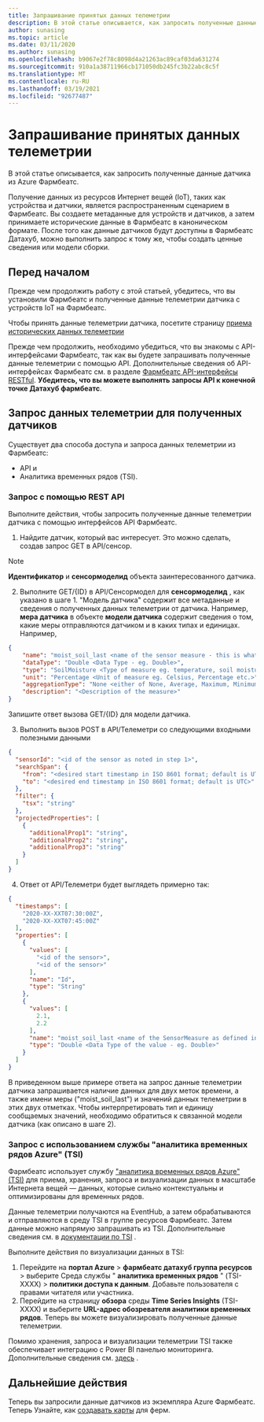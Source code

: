 ```yaml
---
title: Запрашивание принятых данных телеметрии
description: В этой статье описывается, как запросить полученные данные телеметрии.
author: sunasing
ms.topic: article
ms.date: 03/11/2020
ms.author: sunasing
ms.openlocfilehash: b9067e2f78c8098d4a21263ac89caf03da631274
ms.sourcegitcommit: 910a1a38711966cb171050db245fc3b22abc8c5f
ms.translationtype: MT
ms.contentlocale: ru-RU
ms.lasthandoff: 03/19/2021
ms.locfileid: "92677487"
---
```

# <a name="query-ingested-telemetry-data"></a>Запрашивание принятых данных телеметрии

В этой статье описывается, как запросить полученные данные датчика из Azure Фармбеатс.

Получение данных из ресурсов Интернет вещей (IoT), таких как устройства и датчики, является распространенным сценарием в Фармбеатс. Вы создаете метаданные для устройств и датчиков, а затем принимаете исторические данные в Фармбеатс в каноническом формате. После того как данные датчиков будут доступны в Фармбеатс Датахуб, можно выполнить запрос к тому же, чтобы создать ценные сведения или модели сборки.

## <a name="before-you-begin"></a>Перед началом

Прежде чем продолжить работу с этой статьей, убедитесь, что вы установили Фармбеатс и полученные данные телеметрии датчика с устройств IoT на Фармбеатс.

Чтобы принять данные телеметрии датчика, посетите страницу [приема исторических данных телеметрии](ingest-historical-telemetry-data-in-azure-farmbeats.md)

Прежде чем продолжить, необходимо убедиться, что вы знакомы с API-интерфейсами Фармбеатс, так как вы будете запрашивать полученные данные телеметрии с помощью API. Дополнительные сведения об API-интерфейсах Фармбеатс см. в разделе [Фармбеатс API-интерфейсы RESTful](rest-api-in-azure-farmbeats.md). **Убедитесь, что вы можете выполнять запросы API к конечной точке Датахуб фармбеатс**.

## <a name="query-ingested-sensor-telemetry-data"></a>Запрос данных телеметрии для полученных датчиков

Существует два способа доступа и запроса данных телеметрии из Фармбеатс:

- API и
- Аналитика временных рядов (TSI).

### <a name="query-using-rest-api"></a>Запрос с помощью REST API

Выполните действия, чтобы запросить полученные данные телеметрии датчика с помощью интерфейсов API Фармбеатс.

1. Найдите датчик, который вас интересует. Это можно сделать, создав запрос GET в API/сенсор.

> [!NOTE]
> **Идентификатор** и **сенсормоделид** объекта заинтересованного датчика.

2. Выполните GET/{ID} в API/Сенсормодел для **сенсормоделид** , как указано в шаге 1. "Модель датчика" содержит все метаданные и сведения о полученных данных телеметрии от датчика. Например, **мера датчика** в объекте **модели датчика** содержит сведения о том, какие меры отправляются датчиком и в каких типах и единицах. Например,

  ```json
  {
      "name": "moist_soil_last <name of the sensor measure - this is what we will receive as part of the queried telemetry data>",
      "dataType": "Double <Data Type - eg. Double>",
      "type": "SoilMoisture <Type of measure eg. temperature, soil moisture etc.>",
      "unit": "Percentage <Unit of measure eg. Celsius, Percentage etc.>",
      "aggregationType": "None <either of None, Average, Maximum, Minimum, StandardDeviation>",
      "description": "<Description of the measure>"
  }
  ```
Запишите ответ вызова GET/{ID} для модели датчика.

3. Выполнить вызов POST в API/Телеметри со следующими входными полезными данными

  ```json
  {
    "sensorId": "<id of the sensor as noted in step 1>",
    "searchSpan": {
      "from": "<desired start timestamp in ISO 8601 format; default is UTC>",
      "to": "<desired end timestamp in ISO 8601 format; default is UTC>"
    },
    "filter": {
      "tsx": "string"
    },
    "projectedProperties": [
      {
        "additionalProp1": "string",
        "additionalProp2": "string",
        "additionalProp3": "string"
      }
    ]
  }
  ```
4. Ответ от API/Телеметри будет выглядеть примерно так:

  ```json
  {
    "timestamps": [
      "2020-XX-XXT07:30:00Z",
      "2020-XX-XXT07:45:00Z"
    ],
    "properties": [
      {
        "values": [
          "<id of the sensor>",
          "<id of the sensor>"
        ],
        "name": "Id",
        "type": "String"
      },
      {
        "values": [
          2.1,
          2.2
        ],
        "name": "moist_soil_last <name of the SensorMeasure as defined in the SensorModel object>",
        "type": "Double <Data Type of the value - eg. Double>"
      }
    ]
  }
  ```
В приведенном выше примере ответа на запрос данные телеметрии датчика запрашивается наличие данных для двух меток времени, а также имени меры ("moist_soil_last") и значений данных телеметрии в этих двух отметках. Чтобы интерпретировать тип и единицу сообщаемых значений, необходимо обратиться к связанной модели датчика (как описано в шаге 2).

### <a name="query-using-azure-time-series-insights-tsi"></a>Запрос с использованием службы "аналитика временных рядов Azure" (TSI)

Фармбеатс использует службу ["аналитика временных рядов Azure" (TSI)](https://azure.microsoft.com/services/time-series-insights/) для приема, хранения, запроса и визуализации данных в масштабе Интернета вещей — данных, которые сильно контекстуальны и оптимизированы для временных рядов.

Данные телеметрии получаются на EventHub, а затем обрабатываются и отправляются в среду TSI в группе ресурсов Фармбеатс. Затем данные можно напрямую запрашивать из TSI. Дополнительные сведения см. в [документации по TSI](../../time-series-insights/time-series-insights-explorer.md) .

Выполните действия по визуализации данных в TSI:

1. Перейдите на **портал Azure**  >  **фармбеатс датахуб группа ресурсов** > выберите Среда службы " **аналитика временных рядов** " (TSI-XXXX) > **политики доступа к данным**. Добавьте пользователя с правами читателя или участника.
2. Перейдите на страницу **обзора** среды **Time Series Insights** (TSI-XXXX) и выберите **URL-адрес обозревателя аналитики временных рядов**. Теперь вы можете визуализировать полученные данные телеметрии.

Помимо хранения, запроса и визуализации телеметрии TSI также обеспечивает интеграцию с Power BI панелью мониторинга. Дополнительные сведения см. [здесь]( https://docs.microsoft.com/azure/time-series-insights/how-to-connect-power-bi) .

## <a name="next-steps"></a>Дальнейшие действия

Теперь вы запросили данные датчиков из экземпляра Azure Фармбеатс. Теперь Узнайте, как [создавать карты](generate-maps-in-azure-farmbeats.md#generate-maps) для ферм.